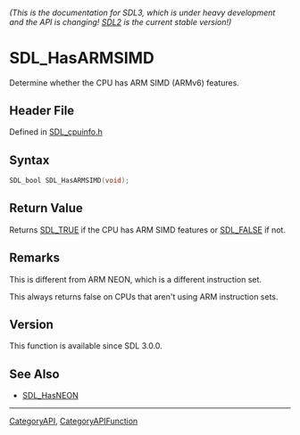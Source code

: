 ###### (This is the documentation for SDL3, which is under heavy development and the API is changing! [SDL2](https://wiki.libsdl.org/SDL2/) is the current stable version!)
# SDL_HasARMSIMD

Determine whether the CPU has ARM SIMD (ARMv6) features.

## Header File

Defined in [SDL_cpuinfo.h](https://github.com/libsdl-org/SDL/blob/main/include/SDL3/SDL_cpuinfo.h)

## Syntax

```c
SDL_bool SDL_HasARMSIMD(void);

```

## Return Value

Returns [SDL_TRUE](SDL_TRUE) if the CPU has ARM SIMD features or
[SDL_FALSE](SDL_FALSE) if not.

## Remarks

This is different from ARM NEON, which is a different instruction set.

This always returns false on CPUs that aren't using ARM instruction sets.

## Version

This function is available since SDL 3.0.0.

## See Also

* [SDL_HasNEON](SDL_HasNEON)

----
[CategoryAPI](CategoryAPI), [CategoryAPIFunction](CategoryAPIFunction)

